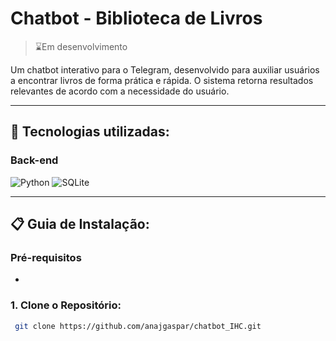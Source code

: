 # Chatbot - Biblioteca de Livros
>⌛Em desenvolvimento

Um chatbot interativo para o Telegram, desenvolvido para auxiliar usuários a encontrar livros de forma prática e rápida. O sistema retorna resultados relevantes de acordo com a necessidade do usuário.

---

## 🔧 Tecnologias utilizadas:

### Back-end
![Python](https://img.shields.io/badge/python-3670A0?style=for-the-badge&logo=python&logoColor=ffdd54)
![SQLite](https://img.shields.io/badge/sqlite-%2307405e.svg?style=for-the-badge&logo=sqlite&logoColor=white)

---

## 📋 Guia de Instalação:

### Pré-requisitos
- 

### 1. Clone o Repositório:

```bash
 git clone https://github.com/anajgaspar/chatbot_IHC.git
  ```
